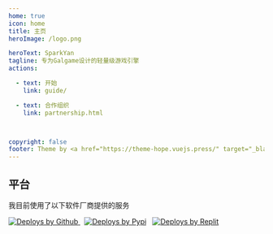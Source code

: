 ```yaml
---
home: true
icon: home
title: 主页
heroImage: /logo.png

heroText: SparkYan
tagline: 专为Galgame设计的轻量级游戏引擎
actions:

  - text: 开始
    link: guide/

  - text: 合作组织
    link: partnership.html



copyright: false
footer: Theme by <a href="https://theme-hope.vuejs.press/" target="_blank">VuePress Theme Hope</a> | MIT Licensed, Copyright © 2018-present MoYan
---
```

## 平台

我目前使用了以下软件厂商提供的服务

<a href="https://github.com">
    <img src="/assets/icon/github_logo.jpg" alt="Deploys by Github" weight="100px"/>
</a> &nbsp;
<a href="https://pypi.org"><img src="/assets/icon/pypi_logo.jpg" alt="Deploys by Pypi" ></a> &nbsp;
<a href="https://reqlit.com"><img src="/assets/icon/replit_logo.jpg" alt="Deploys by Replit" weight="100px"/></a> &nbsp;